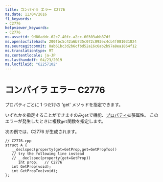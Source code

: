 ```yaml
---
title: コンパイラ エラー C2776
ms.date: 11/04/2016
f1_keywords:
- C2776
helpviewer_keywords:
- C2776
ms.assetid: 9d80addc-62c7-40fc-a2cc-60303abb87df
ms.openlocfilehash: 200fbc5c42a6b735c072c093ec4cb4f081031824
ms.sourcegitcommit: 0ab61bc3d2b6cfbd52a16c6ab2b97a8ea1864f12
ms.translationtype: MT
ms.contentlocale: ja-JP
ms.lasthandoff: 04/23/2019
ms.locfileid: "62257102"
---
```

# <a name="compiler-error-c2776"></a>コンパイラ エラー C2776

プロパティごとに 1 つだけの 'get' メソッドを指定できます。

いずれかを指定することができますのみ`get`で機能、[プロパティ](../../cpp/property-cpp.md)拡張属性。 このエラーが発生したときに複数`get`関数を指定します。

次の例では、C2776 が生成されます。

```
// C2776.cpp
struct A {
   __declspec(property(get=GetProp,get=GetPropToo))
   // try the following line instead
   // __declspec(property(get=GetProp))
      int prop;   // C2776
   int GetProp(void);
   int GetPropToo(void);
};
```
